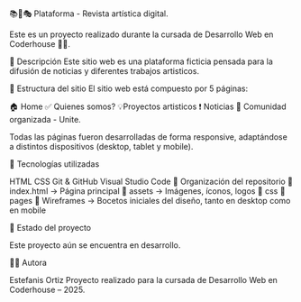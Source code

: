 📚🎨🎭 Plataforma - Revista artística digital.

Este es un proyecto realizado durante la cursada de Desarrollo Web en Coderhouse 🧑‍💻.

📌 Descripción
Este sitio web es una plataforma ficticia pensada para la difusión de noticias y diferentes trabajos artisticos.

🧱 Estructura del sitio
El sitio web está compuesto por 5 páginas:

🏠 Home
✅ Quienes somos?
💡Proyectos artisticos
❗ Noticias
📝 Comunidad organizada - Unite.

Todas las páginas fueron desarrolladas de forma responsive, adaptándose a distintos dispositivos (desktop, tablet y mobile).

🧰 Tecnologías utilizadas

HTML
CSS
Git & GitHub
Visual Studio Code
📁 Organización del repositorio
📄 index.html → Página principal
📂 assets → Imágenes, íconos, logos
📂 css
📂 pages
📂 Wireframes → Bocetos iniciales del diseño, tanto en desktop como en mobile

🚧 Estado del proyecto

Este proyecto aún se encuentra en desarrollo.

🙋‍♀️ Autora

Estefanis Ortiz 
Proyecto realizado para la cursada de Desarrollo Web en Coderhouse – 2025.

